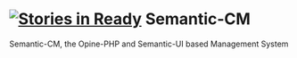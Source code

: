 [![Stories in Ready](https://badge.waffle.io/opine-org/semantic-cm.png?label=ready&title=Ready)](https://waffle.io/opine-org/semantic-cm)
Semantic-CM
===========

Semantic-CM, the Opine-PHP and Semantic-UI based Management System